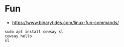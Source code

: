 # Fun

* https://www.binarytides.com/linux-fun-commands/

```shell
sudo apt install cowsay sl
cowsay hello
sl
```